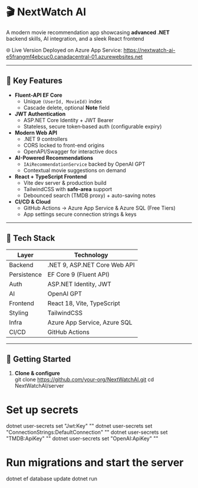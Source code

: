 # 🎬 NextWatch AI

A modern movie recommendation app showcasing **advanced .NET** backend skills, AI integration, and a sleek React frontend

🌐 Live Version Deployed on Azure App Service: https://nextwatch-ai-e5frangmf4ebcuc0.canadacentral-01.azurewebsites.net

---

## 🔑 Key Features

- **Fluent-API EF Core**  
  - Unique `(UserId, MovieId)` index  
  - Cascade delete, optional **Note** field  
- **JWT Authentication**  
  - ASP.NET Core Identity + JWT Bearer  
  - Stateless, secure token‐based auth (configurable expiry)
- **Modern Web API**  
  - .NET 9 controllers  
  - CORS locked to front-end origins  
  - OpenAPI/Swagger for interactive docs
- **AI-Powered Recommendations**  
  - `IAiRecommendationService` backed by OpenAI GPT  
  - Contextual movie suggestions on demand
- **React + TypeScript Frontend**  
  - Vite dev server & production build  
  - TailwindCSS with **safe-area** support  
  - Debounced search (TMDB proxy) + auto-saving notes
- **CI/CD & Cloud**  
  - GitHub Actions → Azure App Service & Azure SQL (Free Tiers)  
  - App settings secure connection strings & keys

---

## 🚀 Tech Stack

| Layer       | Technology                    |
|-------------|-------------------------------|
| Backend     | .NET 9, ASP.NET Core Web API |
| Persistence | EF Core 9 (Fluent API)        |
| Auth        | ASP.NET Identity, JWT         |
| AI          | OpenAI GPT                    |
| Frontend    | React 18, Vite, TypeScript    |
| Styling     | TailwindCSS                   |
| Infra       | Azure App Service, Azure SQL  |
| CI/CD       | GitHub Actions                |

---

## 🏁 Getting Started

1. **Clone & configure**  
git clone https://github.com/your-org/NextWatchAI.git
cd NextWatchAI/server

# Set up secrets
dotnet user-secrets set "Jwt:Key" "<your-jwt-secret>"
dotnet user-secrets set "ConnectionStrings:DefaultConnection" "<your-connection-string>"
dotnet user-secrets set "TMDB:ApiKey" "<your-tmdb-api-key>"
dotnet user-secrets set "OpenAI:ApiKey" "<your-openai-api-key>"

# Run migrations and start the server
dotnet ef database update
dotnet run
